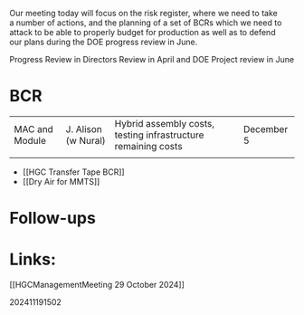 Our meeting today will focus on the risk register, where we need to take  
a number of actions, and the planning of a set of BCRs which we need to  
attack to be able to properly budget for production as well as to defend  
our plans during the DOE progress review in June.

Progress Review in Directors Review in April and DOE Project review in June 

# BCR
|                |                     |                                                               |     |            |
| -------------- | ------------------- | ------------------------------------------------------------- | --- | ---------- |
| MAC and Module | J. Alison (w Nural) | Hybrid assembly costs, testing infrastructure remaining costs |     | December 5 |
|                |                     |                                                               |     |            |
- [[HGC Transfer Tape BCR]]
- [[Dry Air for MMTS]]

# Follow-ups


# Links: 
[[HGCManagementMeeting 29 October 2024]]


202411191502
